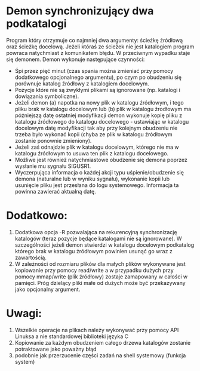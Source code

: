 # Demon synchronizujący dwa podkatalogi
Program który otrzymuje co najmniej dwa argumenty: ścieżkę źródłową
oraz ścieżkę docelową. Jeżeli któraś ze ścieżek nie jest katalogiem program
powraca natychmiast z komunikatem błędu. W przeciwnym wypadku staje się
demonem. 
Demon wykonuje następujące czynności: 
* Śpi przez pięć minut (czas spania można zmieniać przy pomocy dodatkowego opcjonalnego argumentu), po
czym po obudzeniu się porównuje katalog źródłowy z katalogiem docelowym.
* Pozycje które nie są zwykłymi plikami są ignorowane (np. katalogi i dowiązania
symboliczne). 
* Jeżeli demon (a) napotka na nowy plik w katalogu źródłowym, i
tego pliku brak w katalogu docelowym lub (b) plik w katalogu źrodłowym ma
późniejszą datę ostatniej modyfikacji demon wykonuje kopię pliku z katalogu
źródłowego do katalogu docelowego - ustawiając w katalogu docelowym datę
modyfikacji tak aby przy kolejnym obudzeniu nie trzeba było wykonać kopii
(chyba ze plik w katalogu źródłowym zostanie ponownie zmieniony). 
* Jeżeli zaś odnajdzie plik w katalogu docelowym, którego nie ma w katalogu źródłowym to
usuwa ten plik z katalogu docelowego. 
* Możliwe jest również natychmiastowe obudzenie się demona poprzez wysłanie mu sygnału SIGUSR1.
* Wyczerpująca informacja o każdej akcji typu uśpienie/obudzenie się demona (naturalne lub w
wyniku sygnału), wykonanie kopii lub usunięcie pliku jest przesłana do logu
systemowego. Informacja ta powinna zawierać aktualną datę.

# Dodatkowo:
1) Dodatkowa opcja -R pozwalająca na rekurencyjną synchronizację
katalogów (teraz pozycje będące katalogami nie są ignorowane). W szczególności
jeżeli demon stwierdzi w katalogu docelowym podkatalog którego brak w
katalogu źródłowym powinien usunąć go wraz z zawartością.
2) W zależności od rozmiaru plików dla małych plików wykonywane jest
kopiowanie przy pomocy read/write a w przypadku dużych przy pomocy
mmap/write (plik źródłowy) zostaje zamapowany w całości w pamięci. Próg
dzielący pliki małe od dużych może być przekazywany jako opcjonalny argument.

# Uwagi:  
1) Wszelkie operacje na plikach należy wykonywać przy pomocy API Linuksa a nie standardowej biblioteki języka C 
2) Kopiowanie za każdym obudzeniem całego drzewa katalogów zostanie potraktowane jako poważny błąd
3) podobnie jak przerzucenie części zadań na shell systemowy (funkcja system)
